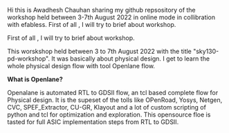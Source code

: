 Hi this is Awadhesh Chauhan sharing my github repsository of the workshop held between 3-7th August 2022 in online mode in collibration with efabless.
First of all , I will try to brief about workshop.

First of all , I will try to brief about workshop.

This worskshop held between 3 to 7th August 2022 with the title "sky130-pd-workshop".
It was basically about physical design. I get to learn the whole physical design flow with tool Openlane flow.

**What is Openlane?**

Openalane is automated RTL to GDSII flow, an tcl based complete flow for Physical design.
It is the supeset of the tolls like OPenRoad, Yosys, Netgen, CVC, SPEF_Extractor, CU-GR, Klayout and a lot of custom scripting of
python and tcl for optimization and exploration. This opensource floe is tasted for full ASIC implementation steps from RTL to GDSII.


